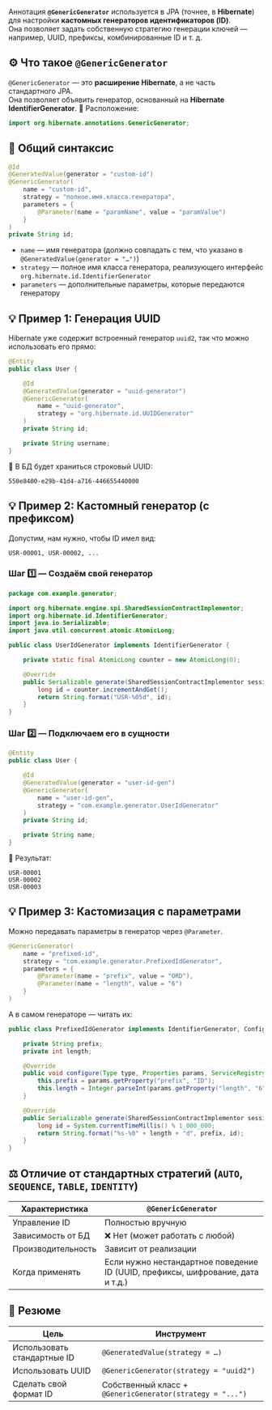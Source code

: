 Аннотация **`@GenericGenerator`** используется в JPA (точнее, в **Hibernate**) для настройки **кастомных генераторов идентификаторов (ID)**.  
Она позволяет задать собственную стратегию генерации ключей — например, UUID, префиксы, комбинированные ID и т. д.
## ⚙️ Что такое `@GenericGenerator`
`@GenericGenerator` — это **расширение Hibernate**, а не часть стандартного JPA.  
Она позволяет объявить генератор, основанный на **Hibernate IdentifierGenerator**.
📘 Расположение:
```java
import org.hibernate.annotations.GenericGenerator;
```
## 🧩 Общий синтаксис
```java
@Id
@GeneratedValue(generator = "custom-id")
@GenericGenerator(
    name = "custom-id",
    strategy = "полное.имя.класса.генератора",
    parameters = {
        @Parameter(name = "paramName", value = "paramValue")
    }
)
private String id;
```
- `name` — имя генератора (должно совпадать с тем, что указано в `@GeneratedValue(generator = "…")`)
- `strategy` — полное имя класса генератора, реализующего интерфейс `org.hibernate.id.IdentifierGenerator`
- `parameters` — дополнительные параметры, которые передаются генератору
## 💡 Пример 1: Генерация UUID
Hibernate уже содержит встроенный генератор `uuid2`, так что можно использовать его прямо:
```java
@Entity
public class User {

    @Id
    @GeneratedValue(generator = "uuid-generator")
    @GenericGenerator(
        name = "uuid-generator",
        strategy = "org.hibernate.id.UUIDGenerator"
    )
    private String id;

    private String username;
}
```
🔹 В БД будет храниться строковый UUID:
```
550e8400-e29b-41d4-a716-446655440000
```
## 💡 Пример 2: Кастомный генератор (с префиксом)
Допустим, нам нужно, чтобы ID имел вид:
```
USR-00001, USR-00002, ...
```
### Шаг 1️⃣ — Создаём свой генератор
```java
package com.example.generator;

import org.hibernate.engine.spi.SharedSessionContractImplementor;
import org.hibernate.id.IdentifierGenerator;
import java.io.Serializable;
import java.util.concurrent.atomic.AtomicLong;

public class UserIdGenerator implements IdentifierGenerator {

    private static final AtomicLong counter = new AtomicLong(0);

    @Override
    public Serializable generate(SharedSessionContractImplementor session, Object object) {
        long id = counter.incrementAndGet();
        return String.format("USR-%05d", id);
    }
}
```
### Шаг 2️⃣ — Подключаем его в сущности
```java
@Entity
public class User {

    @Id
    @GeneratedValue(generator = "user-id-gen")
    @GenericGenerator(
        name = "user-id-gen",
        strategy = "com.example.generator.UserIdGenerator"
    )
    private String id;

    private String name;
}
```
🔹 Результат:
```
USR-00001
USR-00002
USR-00003
```
## 💡 Пример 3: Кастомизация с параметрами
Можно передавать параметры в генератор через `@Parameter`.
```java
@GenericGenerator(
    name = "prefixed-id",
    strategy = "com.example.generator.PrefixedIdGenerator",
    parameters = {
        @Parameter(name = "prefix", value = "ORD"),
        @Parameter(name = "length", value = "6")
    }
)
```
А в самом генераторе — читать их:
```java
public class PrefixedIdGenerator implements IdentifierGenerator, Configurable {

    private String prefix;
    private int length;

    @Override
    public void configure(Type type, Properties params, ServiceRegistry serviceRegistry) {
        this.prefix = params.getProperty("prefix", "ID");
        this.length = Integer.parseInt(params.getProperty("length", "6"));
    }

    @Override
    public Serializable generate(SharedSessionContractImplementor session, Object object) {
        long id = System.currentTimeMillis() % 1_000_000;
        return String.format("%s-%0" + length + "d", prefix, id);
    }
}
```
## ⚖️ Отличие от стандартных стратегий (`AUTO`, `SEQUENCE`, `TABLE`, `IDENTITY`)

|Характеристика|`@GenericGenerator`|
|---|---|
|Управление ID|Полностью вручную|
|Зависимость от БД|❌ Нет (может работать с любой)|
|Производительность|Зависит от реализации|
|Когда применять|Если нужно нестандартное поведение ID (UUID, префиксы, шифрование, дата и т.д.)|
## 🧠 Резюме

|Цель|Инструмент|
|---|---|
|Использовать стандартные ID|`@GeneratedValue(strategy = …)`|
|Использовать UUID|`@GenericGenerator(strategy = "uuid2")`|
|Сделать свой формат ID|Собственный класс + `@GenericGenerator(strategy = "...")`|
